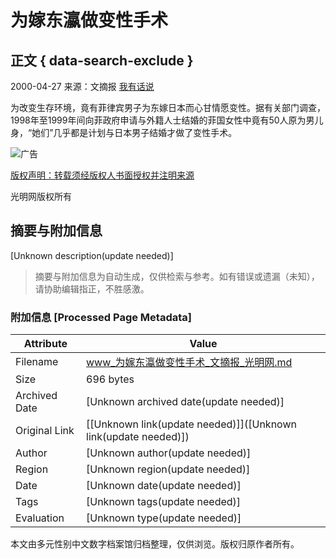 # 为嫁东瀛做变性手术

## 正文 { data-search-exclude }


2000-04-27 来源：文摘报 [我有话说](#commentAnchor)

为改变生存环境，竟有菲律宾男子为东嫁日本而心甘情愿变性。据有关部门调查，1998年至1999年间向菲政府申请与外籍人士结婚的菲国女性中竟有50人原为男儿身，“她们”几乎都是计划与日本男子结婚才做了变性手术。

![广告](https://ad.gmw.cn/content_banner/content_650x120_qrcodes.jpg)

[版权声明：转载须经版权人书面授权并注明来源](//www.gmw.cn/content/2011-02/14/content_1609313.htm)

光明网版权所有
<!-- tcd_original_link https://www.gmw.cn/01wzb/2000-04/27/GB/2000%5E1741%5E0%5EWZ2-2727.htm -->


## 摘要与附加信息

<!-- tcd_abstract -->
[Unknown description(update needed)]
<!-- tcd_abstract_end -->

> 摘要与附加信息为自动生成，仅供检索与参考。如有错误或遗漏（未知），请协助编辑指正，不胜感激。

### 附加信息 [Processed Page Metadata]

| Attribute       | Value                                  |
|-----------------|----------------------------------------|
| Filename        | www_为嫁东瀛做变性手术_文摘报_光明网.md                             |
| Size            | 696 bytes                           |
| Archived Date   | [Unknown archived date(update needed)]                             |
| Original Link   | [[Unknown link(update needed)]]([Unknown link(update needed)])                       |
| Author          | [Unknown author(update needed)]                               |
| Region          | [Unknown region(update needed)]                               |
| Date            | [Unknown date(update needed)]                                 |
| Tags            | [Unknown tags(update needed)]                                 |
| Evaluation            | [Unknown type(update needed)]                                 |
<!-- tcd_table_end -->

本文由多元性别中文数字档案馆归档整理，仅供浏览。版权归原作者所有。
